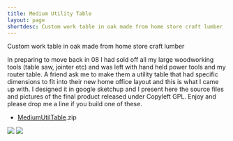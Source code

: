 ```yaml
---
title: Medium Utility Table
layout: page
shortdesc: Custom work table in oak made from home store craft lumber
---
```

Custom work table in oak made from home store craft lumber<!--more-->

In preparing to move back in 08 I had sold off all my large woodworking tools (table saw, jointer etc) and was left with hand held power tools and my router table. A friend ask me to make them a utility table that had specific dimensions to fit into their new home office layout and this is what I came up with. I designed it in google sketchup and I present here the source files and pictures of the final product released under Copyleft GPL. Enjoy and please drop me a line if you build one of these.

*   [MediumUtilTable][1].zip

 [1]: /downloads/MediumUtilTable.zip

[![](/pics/inline_MediumUtilTableD.png)](/pics/MediumUtilTableD.png)
[![](/pics/inline_MediumUtilTable.jpg)](/pics/MediumUtilTable.png)
